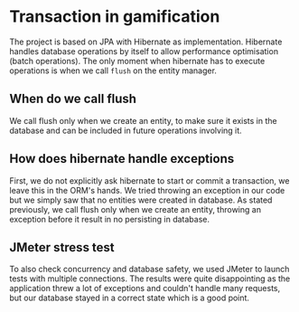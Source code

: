 # Transaction in gamification
The project is based on JPA with Hibernate as implementation. Hibernate handles database operations by itself to
allow performance optimisation (batch operations). The only moment when hibernate has to execute operations is when
we call `flush` on the entity manager. 

## When do we call flush
We call flush only when we create an entity, to make sure it exists in the database and can be included in future operations
involving it.

## How does hibernate handle exceptions
First, we do not explicitly ask hibernate to start or commit a transaction, we leave this in the ORM's hands. We tried
throwing an exception in our code but we simply saw that no entities were created in database. As stated previously, we
call flush only when we create an entity, throwing an exception before it result in no persisting in database. 

## JMeter stress test
To also check concurrency and database safety, we used JMeter to launch tests with multiple connections. The results were
quite disappointing as the application threw a lot of exceptions and couldn't handle many requests, but our database stayed
in a correct state which is a good point.